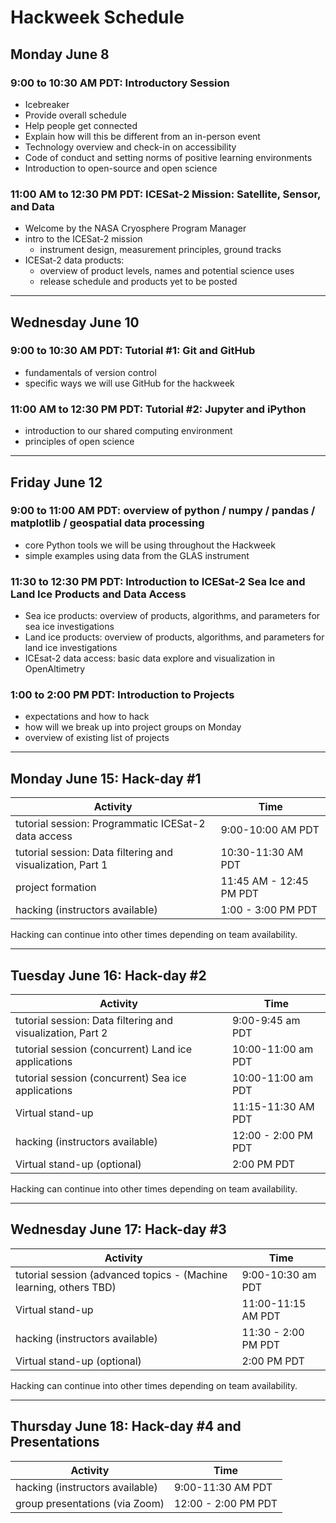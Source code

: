 # Hackweek Schedule

## Monday June 8 

### 9:00 to 10:30 AM PDT: Introductory Session

* Icebreaker
* Provide overall schedule
* Help people get connected
* Explain how will this be different from an in-person event
* Technology overview and check-in on accessibility
* Code of conduct and setting norms of positive learning environments
* Introduction to open-source and open science

### 11:00 AM to 12:30 PM PDT: ICESat-2 Mission: Satellite, Sensor, and Data

* Welcome by the NASA Cryosphere Program Manager
* intro to the ICESat-2 mission
    * instrument design, measurement principles, ground tracks
* ICESat-2 data products: 
    * overview of product levels, names and potential science uses
    * release schedule and products yet to be posted

________________________________________________________

## Wednesday June 10

### 9:00 to 10:30 AM PDT: Tutorial #1: Git and GitHub

* fundamentals of version control 
* specific ways we will use GitHub for the hackweek

### 11:00 AM to 12:30 PM PDT: Tutorial #2: Jupyter and iPython

* introduction to our shared computing environment
* principles of open science 

________________________________________________________

## Friday June 12 

### 9:00 to 11:00 AM PDT: overview of python / numpy / pandas / matplotlib / geospatial data processing

* core Python tools we will be using throughout the Hackweek
* simple examples using data from the GLAS instrument

### 11:30 to 12:30 PM PDT: Introduction to ICESat-2 Sea Ice and Land Ice Products and Data Access

* Sea ice products: overview of products, algorithms, and parameters for sea ice investigations
* Land ice products: overview of products, algorithms, and parameters for land ice investigations
* ICEsat-2 data access: basic data explore and visualization in OpenAltimetry

### 1:00 to 2:00 PM PDT: Introduction to Projects

* expectations and how to hack
* how will we break up into project groups on Monday
* overview of existing list of projects

________________________________________________________

## Monday June 15: Hack-day #1

| Activity |  Time           | 
| --------- | ------------- |
| tutorial session: Programmatic ICESat-2 data access | 9:00-10:00 AM PDT  | 
| tutorial session: Data filtering and visualization, Part 1 | 10:30-11:30 AM PDT  | 
| project formation | 11:45 AM - 12:45 PM PDT | 
| hacking (instructors available) | 1:00 - 3:00 PM  PDT | 

Hacking can continue into other times depending on team availability.

________________________________________________________

## Tuesday June 16: Hack-day #2

| Activity |  Time           |
| --------- | ------------- | 
| tutorial session: Data filtering and visualization, Part 2 | 9:00-9:45 am PDT  |
| tutorial session (concurrent) Land ice applications | 10:00-11:00 am PDT  |
| tutorial session (concurrent) Sea ice applications | 10:00-11:00 am PDT  | 
| Virtual stand-up | 11:15-11:30 AM PDT | 
| hacking (instructors available) | 12:00 - 2:00 PM  PDT | 
| Virtual stand-up (optional) | 2:00 PM PDT |

Hacking can continue into other times depending on team availability.

________________________________________________________

## Wednesday June 17: Hack-day #3

| Activity |  Time           | 
| --------- | ------------- | 
| tutorial session (advanced topics - (Machine learning, others TBD) | 9:00-10:30 am PDT  |
| Virtual stand-up | 11:00-11:15 AM PDT | 
| hacking (instructors available) | 11:30 - 2:00 PM  PDT |
| Virtual stand-up (optional) | 2:00 PM PDT |

Hacking can continue into other times depending on team availability.
________________________________________________________

## Thursday June 18: Hack-day #4 and Presentations
| Activity |  Time           | 
| --------- | ------------- |
| hacking (instructors available) | 9:00-11:30 AM PDT | 
| group presentations (via Zoom)  | 12:00 - 2:00 PM PDT  | 
